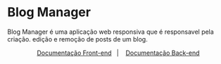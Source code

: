 # Blog Manager 

Blog Manager é uma aplicação web responsiva que é responsavel pela criação. edição e remoção de posts de um blog.

<p align="center">
  <a href="#rocket-tecnologias">Documentação Front-end</a>&nbsp;&nbsp;&nbsp;|&nbsp;&nbsp;&nbsp;
  <a href="#warning-Pré-requisitos">Documentação Back-end</a>
</p>
